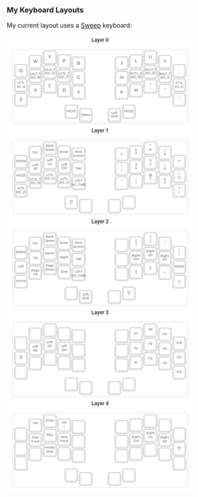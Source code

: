 ### My Keyboard Layouts

My current layout uses a [Sweep](https://github.com/davidphilipbarr/Sweep) keyboard:

![Sweep](./sweep.png)
